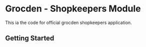 # Grocden - Shopkeepers Module

This ia the code for official grocden shopkeepers application.

## Getting Started
